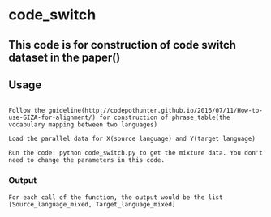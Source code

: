 # code_switch

## This code is for construction of code switch dataset in the paper()

## Usage

```

Follow the guideline(http://codepothunter.github.io/2016/07/11/How-to-use-GIZA-for-alignment/) for construction of phrase_table(the vocabulary mapping between two languages)

Load the parallel data for X(source language) and Y(target language)

Run the code: python code_switch.py to get the mixture data. You don't need to change the parameters in this code.

```

### Output

```
For each call of the function, the output would be the list [Source_language_mixed, Target_language_mixed]
```
